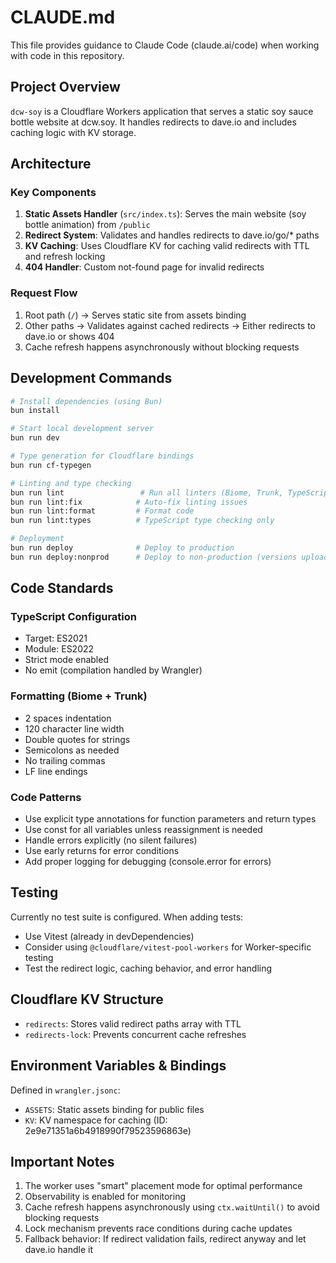 # CLAUDE.md

This file provides guidance to Claude Code (claude.ai/code) when working with code in this repository.

## Project Overview

`dcw-soy` is a Cloudflare Workers application that serves a static soy sauce bottle website at dcw.soy. It handles redirects to dave.io and includes caching logic with KV storage.

## Architecture

### Key Components

1. **Static Assets Handler** (`src/index.ts`): Serves the main website (soy bottle animation) from `/public`
2. **Redirect System**: Validates and handles redirects to dave.io/go/\* paths
3. **KV Caching**: Uses Cloudflare KV for caching valid redirects with TTL and refresh locking
4. **404 Handler**: Custom not-found page for invalid redirects

### Request Flow

1. Root path (`/`) → Serves static site from assets binding
2. Other paths → Validates against cached redirects → Either redirects to dave.io or shows 404
3. Cache refresh happens asynchronously without blocking requests

## Development Commands

```bash
# Install dependencies (using Bun)
bun install

# Start local development server
bun run dev

# Type generation for Cloudflare bindings
bun run cf-typegen

# Linting and type checking
bun run lint                 # Run all linters (Biome, Trunk, TypeScript)
bun run lint:fix            # Auto-fix linting issues
bun run lint:format         # Format code
bun run lint:types          # TypeScript type checking only

# Deployment
bun run deploy              # Deploy to production
bun run deploy:nonprod      # Deploy to non-production (versions upload)
```

## Code Standards

### TypeScript Configuration

- Target: ES2021
- Module: ES2022
- Strict mode enabled
- No emit (compilation handled by Wrangler)

### Formatting (Biome + Trunk)

- 2 spaces indentation
- 120 character line width
- Double quotes for strings
- Semicolons as needed
- No trailing commas
- LF line endings

### Code Patterns

- Use explicit type annotations for function parameters and return types
- Use const for all variables unless reassignment is needed
- Handle errors explicitly (no silent failures)
- Use early returns for error conditions
- Add proper logging for debugging (console.error for errors)

## Testing

Currently no test suite is configured. When adding tests:

- Use Vitest (already in devDependencies)
- Consider using `@cloudflare/vitest-pool-workers` for Worker-specific testing
- Test the redirect logic, caching behavior, and error handling

## Cloudflare KV Structure

- `redirects`: Stores valid redirect paths array with TTL
- `redirects-lock`: Prevents concurrent cache refreshes

## Environment Variables & Bindings

Defined in `wrangler.jsonc`:

- `ASSETS`: Static assets binding for public files
- `KV`: KV namespace for caching (ID: 2e9e71351a6b4918990f79523596863e)

## Important Notes

1. The worker uses "smart" placement mode for optimal performance
2. Observability is enabled for monitoring
3. Cache refresh happens asynchronously using `ctx.waitUntil()` to avoid blocking requests
4. Lock mechanism prevents race conditions during cache updates
5. Fallback behavior: If redirect validation fails, redirect anyway and let dave.io handle it
